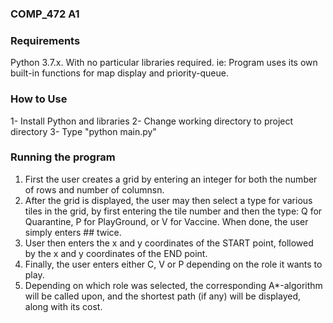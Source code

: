 ### COMP_472 A1

### Requirements

Python 3.7.x.
With no particular libraries required. 
ie: Program uses its own built-in functions for map display 
    and priority-queue. 

### How to Use 

1- Install Python and libraries
2- Change working directory to project directory
3- Type "python main.py"

### Running the program 

1. First the user creates a grid by entering an integer for both
   the number of rows and number of columnsn.
2. After the grid is displayed, the user may then select a type
   for various tiles in the grid, by first entering the tile 
   number and then the type: Q for Quarantine, P for PlayGround,
   or V for Vaccine. When done, the user simply enters ## twice.
3. User then enters the x and y coordinates of the START point, 
   followed by the x and y coordinates of the END point.
4. Finally, the user enters either C, V or P depending on the 
   role it wants to play. 
5. Depending on which role was selected, the corresponding 
   A*-algorithm will be called upon, and the shortest path 
   (if any) will be displayed, along with its cost. 
